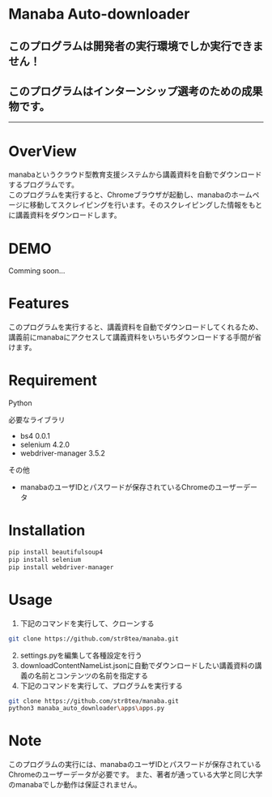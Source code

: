 # Manaba Auto-downloader
## このプログラムは開発者の実行環境でしか実行できません！
## このプログラムはインターンシップ選考のための成果物です。
---

# OverView
manabaというクラウド型教育支援システムから講義資料を自動でダウンロードするプログラムです。   
このプログラムを実行すると、Chromeブラウザが起動し、manabaのホームページに移動してスクレイピングを行います。そのスクレイピングした情報をもとに講義資料をダウンロードします。
 
# DEMO
 
Comming soon...
 
# Features
 
このプログラムを実行すると、講義資料を自動でダウンロードしてくれるため、講義前にmanabaにアクセスして講義資料をいちいちダウンロードする手間が省けます。
 
# Requirement

Python

必要なライブラリ
* bs4 0.0.1
* selenium 4.2.0
* webdriver-manager 3.5.2

その他
* manabaのユーザIDとパスワードが保存されているChromeのユーザーデータ

# Installation
 
```bash
pip install beautifulsoup4
pip install selenium
pip install webdriver-manager

```
 
# Usage
 
1. 下記のコマンドを実行して、クローンする
```bash
git clone https://github.com/str8tea/manaba.git
```
2. settings.pyを編集して各種設定を行う
1. downloadContentNameList.jsonに自動でダウンロードしたい講義資料の講義の名前とコンテンツの名前を指定する
1. 下記のコマンドを実行して、プログラムを実行する
```bash
git clone https://github.com/str8tea/manaba.git
python3 manaba_auto_downloader\apps\apps.py
```
 
# Note

このプログラムの実行には、manabaのユーザIDとパスワードが保存されているChromeのユーザーデータが必要です。 また、著者が通っている大学と同じ大学のmanabaでしか動作は保証されません。

 